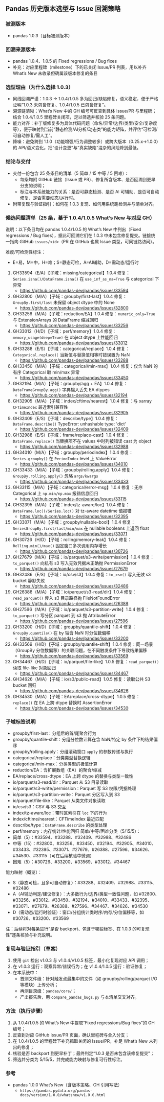 ## Pandas 历史版本选型与 Issue 回溯策略

### 被测版本
- pandas 1.0.3（目标被测版本）

### 回溯来源版本
- pandas 1.0.4、1.0.5 的 Fixed regressions / Bug fixes
- 补充：对应里程碑（milestone）下的已关闭 Issue/PR 列表，用以补齐 What’s New 未收录但确属该版本修复的条目

### 选型理由（为什么选择 1.0.3）
- 同线回溯严谨：1.0.3 → 1.0.4/1.0.5 多为回归/缺陷修复，语义稳定，便于严格证明“1.0.3 未包含修复、1.0.4/1.0.5 已包含修复”。
- 溯源链清晰：What’s New 中的 GH 编号可反查到具体 Issue/PR 与里程碑；结合 1.0.4/1.0.5 里程碑关闭项，足以筛选并核验 25 条问题。
- 能力对齐：补丁版修复多为具体代码问题（命名/异常/边界/类型/安全/复杂度等），便于映射到当前“静态检测/AI分析/动态类”的能力矩阵，并评估“可检测/可自动修复/需人工”。
- 降噪：避免跨到 1.1.0（功能增强/行为调整较多）或跨大版本（0.25.x→1.0.0）的 API/语义变化，把“设计变更”与“真实缺陷”混杂的风险降到最低。

### 结论与交付
- 交付一份包含 25 条条目的清单（5 简单 / 15 中等 / 5 困难）：
  - 每条均附 GitHub 链接（Issue 或 PR）、修复所含版本、是否回溯到更早分支的说明；
  - 标注与本系统能力的关系：是否可静态检测、是否 AI 可辅助、是否可自动修复、是否需要动态/运行时。
- 附带复现与验证指引：如何在 1.0.3 复现、如何用系统跑检测并与清单对齐。

### 候选问题清单（25 条，基于 1.0.4/1.0.5 What’s New 与对应 GH）

说明：以下条目均在 pandas 1.0.4/1.0.5 的 What’s New 中列出（Fixed regressions / Bug fixes），据此可回溯它们在 1.0.3 中未包含修复提交。链接统一指向 GitHub `issues/<id>`（PR 在 GitHub 也属 Issue 类型，可同链路访问）。

难度/可检测性标注：
- E=易，M=中，H=难；S=静态可检，A=AI辅助，D=需动态/运行时

1. GH33594（E/A）【子域：missing/categorical】1.0.4 修复：`Series.isna()/DataFrame.isna()` 在 `use_inf_as_na=True` 与 categorical 下异常
   - https://github.com/pandas-dev/pandas/issues/33594
2. GH32800（M/A）【子域：groupby/first-last】1.0.4 修复：`GroupBy.first/last` 未保留 object dtype 中的 None
   - https://github.com/pandas-dev/pandas/issues/32800
3. GH33256（M/A）【子域：reduction/EA】1.0.4 修复：`numeric_only=True` 与 ExtensionArrays 的 DataFrame 缩减回归
   - https://github.com/pandas-dev/pandas/issues/33256
4. GH33012（H/D）【子域：perf/memory】1.0.4 修复：`memory_usage(deep=True)` 在 object dtype 上性能回归
   - https://github.com/pandas-dev/pandas/issues/33012
5. GH33288（E/S）【子域：categorical/replace】1.0.4 修复：`Categorical.replace()` 当新值与替换值相等时错误置为 NaN
   - https://github.com/pandas-dev/pandas/issues/33288
6. GH33450（M/A）【子域：categorical/min-max】1.0.4 修复：仅含 NaN 的有序 Categorical 取 min/max 异常
   - https://github.com/pandas-dev/pandas/issues/33450
7. GH32194（M/A）【子域：groupby/agg + EA】1.0.4 修复：`DataFrameGroupBy.agg()` 字典输入丢失 EA dtypes
   - https://github.com/pandas-dev/pandas/issues/32194
8. GH32905（M/A）【子域：index/cftime/nearest】1.0.4 修复：与 xarray `CFTimeIndex` 最近索引兼容性
   - https://github.com/pandas-dev/pandas/issues/32905
9. GH32409（E/S）【子域：describe/type】1.0.4 修复：`DataFrame.describe()` TypeError: unhashable type: 'dict'
   - https://github.com/pandas-dev/pandas/issues/32409
10. GH32988（E/S）【子域：frame/replace-cast】1.0.4 修复：`DataFrame.replace()` 当替换项不在 values 中时列被错误 cast 为 object
    - https://github.com/pandas-dev/pandas/issues/32988
11. GH34010（M/A）【子域：groupby/periodindex】1.0.4 修复：`Series.groupby()` 在 `PeriodIndex` level 上 ValueError
    - https://github.com/pandas-dev/pandas/issues/34010
12. GH33433（M/A）【子域：groupby/rolling.apply】1.0.4 修复：`GroupBy.rolling.apply()` 忽略 `args/kwargs`
    - https://github.com/pandas-dev/pandas/issues/33433
13. GH33115（M/A）【子域：categorical/error-msg】1.0.4 修复：无序 Categorical 上 `np.min/np.max` 报错信息回归
    - https://github.com/pandas-dev/pandas/issues/33115
14. GH32395（M/A）【子域：index/tz-aware/loc】1.0.4 修复：`DataFrame.loc()/Series.loc()` 对 tz-aware datetime 值报错
    - https://github.com/pandas-dev/pandas/issues/32395
15. GH33071（M/A）【子域：groupby/nullable-bool】1.0.4 修复：`SeriesGroupBy.first/last/min/max` 在 nullable booleans 上返回 float
    - https://github.com/pandas-dev/pandas/issues/33071
16. GH30726（H/D）【子域：rolling/memory-leak】1.0.4 修复：`Rolling.min()/max()` 固定窗口多次调用内存增长
    - https://github.com/pandas-dev/pandas/issues/30726
17. GH27679（M/A）【子域：io/parquet/s3-write/permission】1.0.4 修复：`to_parquet()` 向私有 s3 写入无效凭据未正确抛 PermissionError
    - https://github.com/pandas-dev/pandas/issues/27679
18. GH32486（E/S）【子域：io/csv/s3】1.0.4 修复：`to_csv()` 写入无效 s3 bucket 静默失败
    - https://github.com/pandas-dev/pandas/issues/32486
19. GH26388（M/A）【子域：io/parquet/s3-read/dir】1.0.4 修复：`read_parquet()` 传入 s3 目录路径抛 FileNotFoundError
    - https://github.com/pandas-dev/pandas/issues/26388
20. GH27596（M/A）【子域：io/parquet/s3-partition-write】1.0.4 修复：`to_parquet()` 写分区 parquet 到 s3 抛 AttributeError
    - https://github.com/pandas-dev/pandas/issues/27596
21. GH33200（H/D）【子域：groupby/quantile-shift】1.0.4 修复：`GroupBy.quantile()` 在 by 轴含 NaN 时分位数偏移
    - https://github.com/pandas-dev/pandas/issues/33200
22. GH33569（H/D）【子域：groupby/quantile-shift】1.0.4 修复：同一场景（GroupBy 分位数偏移）的关联问题，在不同触发条件下导致结果偏移
    - https://github.com/pandas-dev/pandas/issues/33569
23. GH34467（H/D）【子域：io/parquet/file-like】1.0.5 修复：`read_parquet()` 读取 file-like 对象回归
    - https://github.com/pandas-dev/pandas/issues/34467
24. GH34626（M/A）【子域：io/s3/public-read】1.0.5 修复：读取公共 S3 bucket 回归
    - https://github.com/pandas-dev/pandas/issues/34626
25. GH34530（M/A）【子域：EA/replace/cross-dtype】1.0.5 修复：`replace()` 在 EA 上跨 dtype 替换时 AssertionError
    - https://github.com/pandas-dev/pandas/issues/34530

### 子域标签说明
- groupby/first-last：分组后的首/尾聚合行为
- groupby/quantile-shift：分组分位数计算在含 NaN/特定 by 条件下的结果偏移
- groupby/rolling.apply：分组滚动窗口 `apply` 的参数传递与执行
- categorical/replace：分类类型替换逻辑
- categorical/min-max：分类类型的极值计算
- reduction/EA：含扩展数组（EA）的聚合/缩减
- EA/replace/cross-dtype：EA 上跨 dtype 的替换与类型一致性
- io/parquet/s3-read/dir：Parquet 从 S3 目录读取
- io/parquet/s3-write/permission：Parquet 写 S3 权限/凭据处理
- io/parquet/s3-partition-write：Parquet 分区写入到 S3
- io/parquet/file-like：Parquet 从类文件对象读取
- io/csv/s3：CSV 与 S3 交互
- index/tz-aware/loc：带时区索引在 `loc` 下的行为
- index/cftime/nearest：CFTimeIndex 最近匹配
- describe/type：`DataFrame.describe` 的类型处理
- perf/memory：内存统计/性能回归
简单/中等/困难分类（5/15/5）：
- 简单（5）：#33594、#33288、#32409、#32988、#32486
- 中等（15）：#32800、#33256、#33450、#32194、#32905、#34010、#33433、#32395、#33071、#27679、#26388、#27596、#34626、#34530、#33115（可在后续核验中微调）
- 困难（5）：#30726、#33200、#33569、#33012、#34467

能力映射（概览）：
- S（静态可检，且多可自动修复）：#33288、#32409、#32988、#33115、#32486
- A（AI辅助判定/建议修复）：大多数行为/边界/类型一致性问题，如 #32800、#33256、#33012、#33450、#32194、#34010、#33433、#32395、#33071、#27679、#26388、#27596、#34467、#34626、#34530
- D（需动态/运行时验证）：窗口/分组统计类时序/内存/分位偏移等，如 #30726、#33200、#33569

注：后续将对每条进行“是否 backport、包含于哪些标签、在 1.0.3 的可复现性”逐条核验与补充说明。

### 复现与验证指引（草案）
1) 使用 `git` 检出 v1.0.3 与 v1.0.4/v1.0.5 标签，最小化复现对应 API 调用；
2) 在 v1.0.3 运行：观察异常/错误行为；在 v1.0.4/1.0.5 运行：验证修复；
3) 在本系统中：
   - 首测文件级：针对触发点最集中的文件（如 groupby/rolling/parquet I/O 等模块）上传分析；
   - 再测目录级：`pandas/core/`；
   - 产出报告后，用 `compare_pandas_bugs.py` 与本清单交叉对齐。

### 方法（执行步骤）
1) 从 1.0.4/1.0.5 的 What’s New 中提取“Fixed regressions/Bug fixes”的 GH 编号；
2) 反查到对应 GitHub Issue/PR 页面，确认里程碑与合入分支；
3) 在 1.0.4/1.0.5 的里程碑下补充抓取关闭的 Issue/PR，补足 What’s New 未列出的修复；
4) 核验是否 backport 到更早补丁；最终判定“1.0.3 是否未包含该修复提交”；
5) 筛选并分类为 5/15/5，并完成能力映射与修复可行性标注。

### 参考
- pandas 1.0.0 What’s New（含版本策略、GH 引用写法）
  - `https://pandas.pydata.org/pandas-docs/version/1.0.0/whatsnew/v1.0.0.html`


